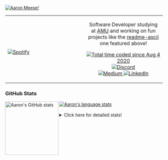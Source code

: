 [![Aaron Meese!](https://user-images.githubusercontent.com/17814535/88975338-a2aabf00-d27f-11ea-963f-8a19608716b4.png)](https://github.com/ajmeese7/readme-ascii "README ASCII")

<!-- Modified from project here: https://github.com/novatorem/novatorem -->
<table width="100%"> 
  <tr>
  <td width="50%">
      
&nbsp; <br> [![Spotify](https://ajmeese7.vercel.app/api/spotify)](https://open.spotify.com/user/ajmeese)

  </td>
  <td width="50%">
    <p align="center">
    Software Developer studying at <a href="https://www.amu.apus.edu/">AMU</a> and working on fun 
    projects like the <a href="https://github.com/ajmeese7/readme-ascii">readme-ascii</a> one featured above!
    </p>
    <p align="center">
      <a href="https://wakatime.com/@f726891d-3b02-46cd-9b60-e8c59f9e2b14">
        <img src="https://wakatime.com/badge/user/f726891d-3b02-46cd-9b60-e8c59f9e2b14.svg" alt="Total time coded since Aug 4 2020" title="WakaTime" />
      </a>
      <a href="http://link.aaronmeese.com/discord">
        <img src="https://img.shields.io/badge/discord-ajmeese7%234835-369?style=flat-square&logo=discord&logoColor=white&color=purple" alt="Discord" title="Discord">
      </a>
      <br />
      <a href="https://link.aaronmeese.com/medium">
        <img src="https://img.shields.io/badge/medium-ajmeese7-1DB954?style=flat-square&logo=medium&logoColor=white" alt="Medium" title="Medium">
      </a>
      <a href="https://link.aaronmeese.com/linkedin">
        <img src="https://img.shields.io/badge/linkedIn-aaronmeese-1DB954?style=flat-square&logo=linkedin&logoColor=white&color=blue" alt="LinkedIn" title="LinkedIn">
      </a>
    </p>
  </td>

</table>

[//]: <> (The `&nbsp;` is to have Aphelion take up more space)

### GitHub Stats ###

<a href="https://profile-summary-for-github.com/user/ajmeese7">
  <img align="left" height="170px" src="https://github-readme-stats.vercel.app/api?username=ajmeese7&show_icons=true&line_height=27&count_private=true" alt="Aaron's GitHub stats"/>
  <img src="https://github-readme-stats.vercel.app/api/top-langs/?username=ajmeese7&hide_langs_below=5&layout=compact" alt="Aaron's language stats"/>
</a>

<br />
<br />
<details>
<summary>Click here for detailed stats!</summary>

### :zap: Recent Activity
<!--START_SECTION:activity-->
1. 🗣 Commented on [#336](https://github.com/symfony/panther/issues/336) in [symfony/panther](https://github.com/symfony/panther)
2. ❗️ Opened issue [#223](https://github.com/caiiiycuk/js-dos/issues/223) in [caiiiycuk/js-dos](https://github.com/caiiiycuk/js-dos)
3. 🎉 Merged PR [#92](https://github.com/ajmeese7/aaronmeese.com/pull/92) in [ajmeese7/aaronmeese.com](https://github.com/ajmeese7/aaronmeese.com)
4. ❗️ Closed issue [#6](https://github.com/ajmeese7/aaronmeese.com/issues/6) in [ajmeese7/aaronmeese.com](https://github.com/ajmeese7/aaronmeese.com)
5. 💪 Opened PR [#1](https://github.com/RossComputerGuy/OS.js-hardware-serviceprovider/pull/1) in [RossComputerGuy/OS.js-hardware-serviceprovider](https://github.com/RossComputerGuy/OS.js-hardware-serviceprovider)
<!--END_SECTION:activity-->

### 🧐 Waka Stats
<!--START_SECTION:waka-->
![Code Time](http://img.shields.io/badge/Code%20Time-1%2C049%20hrs%2052%20mins-blue)

**🐱 My GitHub Data** 

> 🏆 760 Contributions in the Year 2022
 > 
> 📦 341.9 kB Used in GitHub's Storage 
 > 
> 💼 Opted to Hire
 > 
> 📜 78 Public Repositories 
 > 
> 🔑 28 Private Repositories  
 > 
**I'm an Early 🐤** 

```text
🌞 Morning    257 commits    ██████░░░░░░░░░░░░░░░░░░░   24.64% 
🌆 Daytime    375 commits    █████████░░░░░░░░░░░░░░░░   35.95% 
🌃 Evening    398 commits    █████████░░░░░░░░░░░░░░░░   38.16% 
🌙 Night      13 commits     ░░░░░░░░░░░░░░░░░░░░░░░░░   1.25%

```
📅 **I'm Most Productive on Sunday** 

```text
Monday       124 commits    ███░░░░░░░░░░░░░░░░░░░░░░   11.89% 
Tuesday      158 commits    ███░░░░░░░░░░░░░░░░░░░░░░   15.15% 
Wednesday    123 commits    ███░░░░░░░░░░░░░░░░░░░░░░   11.79% 
Thursday     150 commits    ███░░░░░░░░░░░░░░░░░░░░░░   14.38% 
Friday       115 commits    ██░░░░░░░░░░░░░░░░░░░░░░░   11.03% 
Saturday     169 commits    ████░░░░░░░░░░░░░░░░░░░░░   16.2% 
Sunday       204 commits    █████░░░░░░░░░░░░░░░░░░░░   19.56%

```


📊 **This Week I Spent My Time On** 

```text
⌚︎ Time Zone: America/New_York

💬 Programming Languages: 
JavaScript               6 hrs 9 mins        █████████░░░░░░░░░░░░░░░░   37.28% 
Other                    2 hrs 56 mins       ████░░░░░░░░░░░░░░░░░░░░░   17.79% 
Markdown                 2 hrs 6 mins        ███░░░░░░░░░░░░░░░░░░░░░░   12.81% 
Bash                     1 hr 33 mins        ██░░░░░░░░░░░░░░░░░░░░░░░   9.44% 
HTML                     1 hr 18 mins        ██░░░░░░░░░░░░░░░░░░░░░░░   7.98%

🐱‍💻 Projects: 
aaronmeese.com           8 hrs 23 mins       ████████████░░░░░░░░░░░░░   50.84% 
zork1                    3 hrs 29 mins       █████░░░░░░░░░░░░░░░░░░░░   21.19% 
zork                     1 hr 36 mins        ██░░░░░░░░░░░░░░░░░░░░░░░   9.79% 
nigga.dev                1 hr 12 mins        █░░░░░░░░░░░░░░░░░░░░░░░░   7.35% 
karameese.com            1 hr 6 mins         █░░░░░░░░░░░░░░░░░░░░░░░░   6.73%

```

**I Mostly Code in JavaScript** 

```text
JavaScript               32 repos            ████████████░░░░░░░░░░░░░   50.0% 
HTML                     9 repos             ███░░░░░░░░░░░░░░░░░░░░░░   14.06% 
Python                   5 repos             ██░░░░░░░░░░░░░░░░░░░░░░░   7.81% 
Java                     4 repos             █░░░░░░░░░░░░░░░░░░░░░░░░   6.25% 
CSS                      3 repos             █░░░░░░░░░░░░░░░░░░░░░░░░   4.69%

```



 Last Updated on 06/06/2022 16:03:42 UTC
<!--END_SECTION:waka-->
</details>
